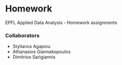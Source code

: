 # Homework
EPFL Applied Data Analysis - Homework assignments

### Collaborators

  - Stylianos Agapiou
  - Athanasios Giannakopoulos
  - Dimitrios Sarigiannis
 



